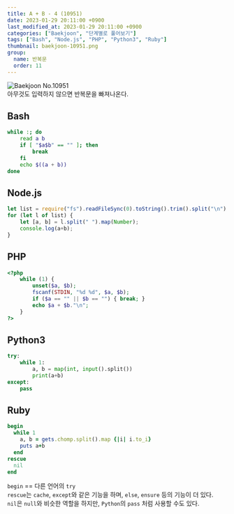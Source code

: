 ```yaml
---
title: A + B - 4 (10951)
date: 2023-01-29 20:11:00 +0900
last_modified_at: 2023-01-29 20:11:00 +0900
categories: ["Baekjoon", "단계별로 풀어보기"]
tags: ["Bash", "Node.js", "PHP", "Python3", "Ruby"]
thumbnail: baekjoon-10951.png
group:
  name: 반복문
  order: 11
---
```


![Baekjoon No.10951](baekjoon-10951.png)  
아무것도 입력하지 않으면 반복문을 빠져나온다.

## Bash
```bash
while :; do
	read a b
	if [ "$a$b" == "" ]; then
		break
	fi
	echo $((a + b))
done
```

## Node.js
```javascript
let list = require("fs").readFileSync(0).toString().trim().split("\n");
for (let l of list) {
	let [a, b] = l.split(" ").map(Number);
	console.log(a+b);
}
```

## PHP
```php
<?php
	while (1) {
		unset($a, $b);
		fscanf(STDIN, "%d %d", $a, $b);
		if ($a == "" || $b == "") { break; }
		echo $a + $b."\n";
	}
?>
```

## Python3
```python
try:
    while 1:
        a, b = map(int, input().split())
        print(a+b)
except:
    pass
```

## Ruby
```ruby
begin
  while 1
    a, b = gets.chomp.split().map {|i| i.to_i}
    puts a+b
  end
rescue
  nil
end
```
`begin` == 다른 언어의 `try`  
`rescue`는 `cache`, `except`와 같은 기능을 하며, `else`, `ensure` 등의 기능이 더 있다.  
`nil`은 `null`와 비슷한 역할을 하지만, `Python`의 `pass` 처럼 사용할 수도 있다.

